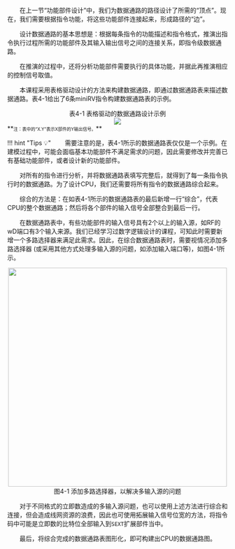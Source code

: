 &emsp;&emsp;在上一节“功能部件设计”中，我们为数据通路的路径设计了所需的“顶点”。现在，我们需要根据指令功能，将这些功能部件连接起来，形成路径的“边”。

&emsp;&emsp;设计数据通路的基本思想是：根据每条指令的功能描述和指令格式，推演出指令执行过程所需的功能部件及其输入输出信号之间的连接关系，即指令级数据通路。

&emsp;&emsp;在推演的过程中，还将分析功能部件需要执行的具体功能，并据此再推演相应的控制信号取值。

&emsp;&emsp;本课程采用表格驱动设计的方法来构建数据通路，即通过数据通路表来描述数据通路。表4-1给出了6条miniRV指令构建数据通路表的示例。

<center>表4-1 表格驱动的数据通路设计示例</center>
<center><img src = "../assets/t4-1.png"></center>
**<font size = 0.8>注：表中的“X.Y”表示X部件的Y输出信号。</font>**

!!! hint "Tips :bulb:"
    &emsp;&emsp;需要注意的是，表4-1所示的数据通路表仅仅是一个示例。在建模过程中，可能会面临基本功能部件不满足需求的问题，因此需要修改并完善已有基础功能部件，或者设计新的功能部件。

&emsp;&emsp;对所有的指令进行分析，并将数据通路表填写完整后，就得到了每一条指令执行时的数据通路。为了设计CPU，我们还需要将所有指令的数据通路综合起来。

&emsp;&emsp;综合的方法是：在如表4-1所示的数据通路表的最后新增一行“综合”，代表CPU的整个数据通路；然后将各个部件的输入信号全部整合到最后一行。

&emsp;&emsp;在数据通路表中，有些功能部件的输入信号具有2个以上的输入源，如RF的wD端口有3个输入来源。我们已经学习过数字逻辑设计的课程，可知此时需要新增一个多路选择器来满足此需求。因此，在综合数据通路表时，需要视情况添加多路选择器 (或采用其他方式处理多输入源的问题，如添加输入端口等)，如图4-1所示。

<center><img src = "../assets/4-1.png" width = 500></center>
<center>图4-1 添加多路选择器，以解决多输入源的问题</center>

&emsp;&emsp;对于不同格式的立即数造成的多输入源问题，也可以使用上述方法进行综合和连接，但会造成线网资源的浪费，因此也可使用拓展输入信号位宽的方法，将指令码中可能是立即数的比特位全部输入到`SEXT`扩展部件当中。

&emsp;&emsp;最后，将综合完成的数据通路表图形化，即可构建出CPU的数据通路图。
